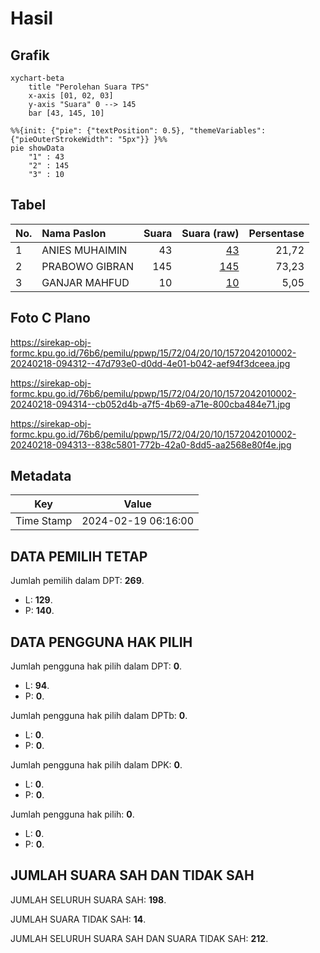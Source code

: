 # Hasil

## Grafik

```mermaid
xychart-beta
    title "Perolehan Suara TPS"
    x-axis [01, 02, 03]
    y-axis "Suara" 0 --> 145
    bar [43, 145, 10]
```

```mermaid
%%{init: {"pie": {"textPosition": 0.5}, "themeVariables": {"pieOuterStrokeWidth": "5px"}} }%%
pie showData
    "1" : 43
    "2" : 145
    "3" : 10
```

## Tabel

| No. | Nama Paslon    | Suara | Suara (raw) | Persentase |
|:--- |:-------------- | -----:| -----------:| ----------:|
| 1   | ANIES MUHAIMIN | 43    | [43][p-1]   | 21,72      |
| 2   | PRABOWO GIBRAN | 145   | [145][p-2]  | 73,23      |
| 3   | GANJAR MAHFUD  | 10    | [10][p-3]   | 5,05       |


[p-1]: https://github.com/gigit-pemilu/pemilu-2024-15-jambi/blob/main/pilpres/hitung-suara/sub/15-jambi/sub/72-kota-sungai-penuh/sub/04-tanah-kampung/sub/2010-koto-padang/sub/002-tps/sub/paslon-1.txt
[p-2]: https://github.com/gigit-pemilu/pemilu-2024-15-jambi/blob/main/pilpres/hitung-suara/sub/15-jambi/sub/72-kota-sungai-penuh/sub/04-tanah-kampung/sub/2010-koto-padang/sub/002-tps/sub/paslon-2.txt
[p-3]: https://github.com/gigit-pemilu/pemilu-2024-15-jambi/blob/main/pilpres/hitung-suara/sub/15-jambi/sub/72-kota-sungai-penuh/sub/04-tanah-kampung/sub/2010-koto-padang/sub/002-tps/sub/paslon-3.txt

## Foto C Plano

https://sirekap-obj-formc.kpu.go.id/76b6/pemilu/ppwp/15/72/04/20/10/1572042010002-20240218-094312--47d793e0-d0dd-4e01-b042-aef94f3dceea.jpg

https://sirekap-obj-formc.kpu.go.id/76b6/pemilu/ppwp/15/72/04/20/10/1572042010002-20240218-094314--cb052d4b-a7f5-4b69-a71e-800cba484e71.jpg

https://sirekap-obj-formc.kpu.go.id/76b6/pemilu/ppwp/15/72/04/20/10/1572042010002-20240218-094313--838c5801-772b-42a0-8dd5-aa2568e80f4e.jpg


## Metadata

| Key        | Value               |
| ---------- | ------------------- |
| Time Stamp | 2024-02-19 06:16:00 |


## DATA PEMILIH TETAP

Jumlah pemilih dalam DPT: **269**.
 * L: **129**.
 * P: **140**.

## DATA PENGGUNA HAK PILIH

Jumlah pengguna hak pilih dalam DPT: **0**.
 * L: **94**.
 * P: **0**.

Jumlah pengguna hak pilih dalam DPTb: **0**.
 * L: **0**.
 * P: **0**.

Jumlah pengguna hak pilih dalam DPK: **0**.
 * L: **0**.
 * P: **0**.

Jumlah pengguna hak pilih: **0**.
 * L: **0**.
 * P: **0**.

## JUMLAH SUARA SAH DAN TIDAK SAH

JUMLAH SELURUH SUARA SAH: **198**.

JUMLAH SUARA TIDAK SAH: **14**.

JUMLAH SELURUH SUARA SAH DAN SUARA TIDAK SAH: **212**.


